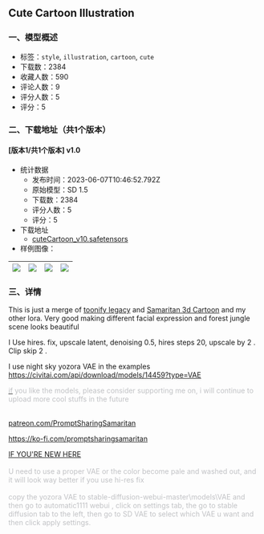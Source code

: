 ## Cute Cartoon Illustration
### 一、模型概述

- 标签：`style`, `illustration`, `cartoon`, `cute`
- 下载数：2384
- 收藏人数：590
- 评论人数：9
- 评分人数：5
- 评分：5

### 二、下载地址（共1个版本）

#### [版本1/共1个版本] v1.0

- 统计数据
  - 发布时间：2023-06-07T10:46:52.792Z
  - 原始模型：SD 1.5
  - 下载数：2384
  - 评分人数：5
  - 评分：5
- 下载地址
  - [cuteCartoon_v10.safetensors](https://civitai.com/api/download/models/90963)
- 样例图像：

| <img src="https://image.civitai.com/xG1nkqKTMzGDvpLrqFT7WA/21b4fd88-8060-4252-b804-252c7b3c59b5/width=450/1060007.jpeg" /> | <img src="https://image.civitai.com/xG1nkqKTMzGDvpLrqFT7WA/23445479-4fec-42ec-9932-e9218466dfaf/width=450/1070232.jpeg" /> | <img src="https://image.civitai.com/xG1nkqKTMzGDvpLrqFT7WA/84968fa8-e761-449b-b8e8-d15c46773357/width=450/1060230.jpeg" /> | <img src="https://image.civitai.com/xG1nkqKTMzGDvpLrqFT7WA/81edb96b-acd6-475e-b1da-cc3dab468eb0/width=450/1060202.jpeg" /> |
| ---- | ---- | ---- | ---- |


### 三、详情
<p>This is just a merge of <a rel="ugc" href="https://civitai.com/models/60583/toonify-legacy-model">toonify legacy</a> and <a rel="ugc" href="https://civitai.com/models/81270/samaritan-3d-cartoon">Samaritan 3d Cartoon</a> and my other lora. Very good making different facial expression and forest jungle scene looks beautiful</p><p></p><p>I Use hires. fix, upscale latent, denoising 0.5, hires steps 20, upscale by 2 . Clip skip 2 .</p><p>I use night sky yozora VAE in the examples <a target="_blank" rel="ugc" href="https://civitai.com/api/download/models/14459?type=VAE">https://civitai.com/api/download/models/14459?type=VAE</a></p><p></p><p><a target="_blank" rel="ugc" href="https://civitai.com/api/download/models/14459?type=VAE%EF%BF%BC%EF%BF%BCif"><span style="color:rgb(193, 194, 197)">if</span></a><span style="color:rgb(193, 194, 197)"> you like the models, please consider supporting me on, i will continue to upload more cool stuffs in the future</span></p><p><br /><a target="_blank" rel="ugc" href="http://patreon.com/PromptSharingSamaritan">patreon.com/PromptSharingSamaritan</a></p><p><a target="_blank" rel="ugc" href="https://ko-fi.com/promptsharingsamaritan">https://ko-fi.com/promptsharingsamaritan</a></p><p></p><p><u>IF YOU'RE NEW HERE</u><br /><br /><span style="color:rgb(193, 194, 197)">U need to use a proper VAE or the color become pale and washed out, and it will look way better if you use hi-res fix</span><br /><br /><span style="color:rgb(193, 194, 197)">copy the yozora VAE to stable-diffusion-webui-master\models\VAE and then go to automatic1111 webui , click on settings tab, the go to stable diffusion tab to the left, then go to SD VAE to select which VAE u want and then click apply settings.</span></p><p></p>